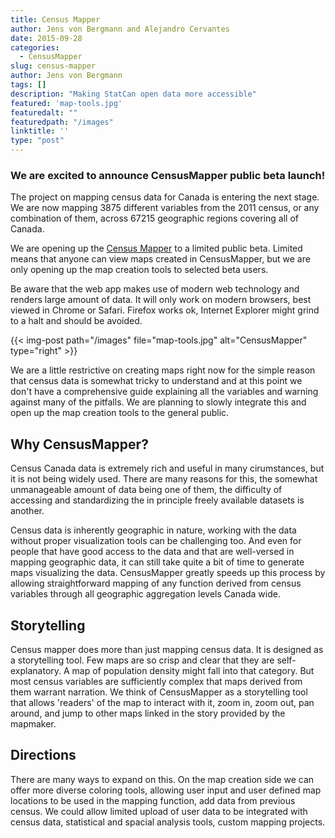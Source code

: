 ```yaml
---
title: Census Mapper
author: Jens von Bergmann and Alejandro Cervantes
date: 2015-09-28
categories:
  - CensusMapper
slug: census-mapper
author: Jens von Bergmann
tags: []
description: "Making StatCan open data more accessible"
featured: 'map-tools.jpg'
featuredalt: ""
featuredpath: "/images"
linktitle: ''
type: "post"
---
```

### We are excited to announce CensusMapper public beta launch!

The project on mapping census data for Canada is entering the next stage. We are now mapping 3875 different
variables from the 2011 census, or any combination of them, across 67215 geographic regions covering all of Canada.

We are opening up the [Census Mapper](http://censusmapper.ca) to a limited public beta. Limited means that anyone
can view maps created in CensusMapper, but we are only opening up the map creation tools to selected beta users.

Be aware that the web app makes use of modern web technology and renders large amount of data. It will only work on
modern browsers, best viewed in Chrome or Safari. Firefox works ok, Internet Explorer might grind to a halt and should be avoided.

{{< img-post path="/images" file="map-tools.jpg" alt="CensusMapper" type="right" >}}

We are a little restrictive on creating maps right now for the simple reason that census data is somewhat tricky to
understand and at this point we don't have a comprehensive guide explaining all the variables and warning against many
of the pitfalls. We are planning to slowly integrate this and open up the map creation tools to the general public.

## Why CensusMapper?
<!-- more -->
Census Canada data is extremely rich and useful in many cirumstances, but it is not being widely used. There are many
reasons for this, the somewhat unmanageable amount of data being one of them, the difficulty of accessing and standardizing 
the in principle freely available datasets is another.
 
Census data is inherently geographic in nature, working with the data without proper visualization tools can be challenging
too. And even for people that have good access to the data and that are well-versed in mapping geographic data, it can
still take quite a bit of time to generate maps visualizing the data. CensusMapper greatly speeds up this process by
allowing straightforward mapping of any function derived from census variables through all geographic aggregation levels
Canada wide.

## Storytelling
Census mapper does more than just mapping census data. It is designed as a storytelling tool. Few maps are so crisp and
clear that they are self-explanatory. A map of population density might fall into that category. But most census variables
are sufficiently complex that maps derived from them warrant narration. We think of CensusMapper as a storytelling tool
that allows 'readers' of the map to interact with it, zoom in, zoom out, pan around, and jump to other maps linked in the
story provided by the mapmaker.

## Directions
There are many ways to expand on this. On the map creation side we can offer more diverse coloring tools, allowing user
input and user defined map locations to be used in the mapping function, add data from previous census. We could allow
limited upload of user data to be integrated with census data, statistical and spacial analysis tools, custom mapping projects.

